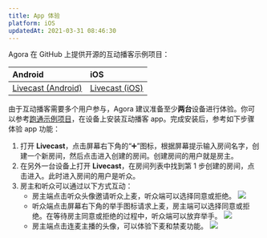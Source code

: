 ```yaml
---
title: App 体验
platform: iOS
updatedAt: 2021-03-31 08:46:30
---
```

Agora 在 GitHub 上提供开源的互动播客示例项目：

| Android                                                      | iOS                                                          |
| :----------------------------------------------------------- | :----------------------------------------------------------- |
| [Livecast (Android)](https://github.com/AgoraIO-Usecase/InteractivePodcast/tree/main/Android) | [Livecast (iOS)](https://github.com/AgoraIO-Usecase/InteractivePodcast/tree/main/iOS) |


由于互动播客需要多个用户参与，Agora 建议准备至少**两台**设备进行体验。你可以参考[跑通示例项目](/cn/livecast/run_livecast_ios)，在设备上安装互动播客 app。完成安装后，参考如下步骤体验 app 功能：

1. 打开 **Livecast**，点击屏幕右下角的“➕”图标，根据屏幕提示输入房间名字，创建一个新房间，然后点击进入创建的房间。创建房间的用户就是房主。
2. 在另外一台设备上打开 **Livecast**，在房间列表中找到第 1 步创建的房间，点击进入。此时进入房间的用户是听众。
3. 房主和听众可以通过以下方式互动：
   - 房主端点击听众头像邀请听众上麦，听众端可以选择同意或拒绝。
   ![](https://web-cdn.agora.io/docs-files/1617008274320)
   - 听众端点击屏幕右下角的举手图标请求上麦，房主端可以选择同意或拒绝。在等待房主同意或拒绝的过程中，听众端可以放弃举手。
   ![](https://web-cdn.agora.io/docs-files/1617008282732)
   - 房主端点击连麦主播的头像，可以体验下麦和禁麦功能。
   ![](https://web-cdn.agora.io/docs-files/1617008366830)